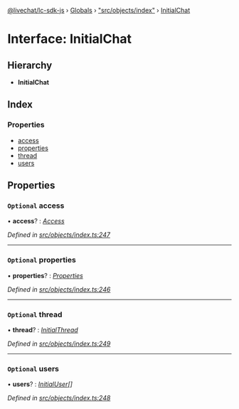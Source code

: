 [@livechat/lc-sdk-js](../README.md) › [Globals](../globals.md) › ["src/objects/index"](../modules/_src_objects_index_.md) › [InitialChat](_src_objects_index_.initialchat.md)

# Interface: InitialChat

## Hierarchy

* **InitialChat**

## Index

### Properties

* [access](_src_objects_index_.initialchat.md#optional-access)
* [properties](_src_objects_index_.initialchat.md#optional-properties)
* [thread](_src_objects_index_.initialchat.md#optional-thread)
* [users](_src_objects_index_.initialchat.md#optional-users)

## Properties

### `Optional` access

• **access**? : *[Access](_src_objects_index_.access.md)*

*Defined in [src/objects/index.ts:247](https://github.com/livechat/lc-sdk-js/blob/efba8ac/src/objects/index.ts#L247)*

___

### `Optional` properties

• **properties**? : *[Properties](_src_objects_index_.properties.md)*

*Defined in [src/objects/index.ts:246](https://github.com/livechat/lc-sdk-js/blob/efba8ac/src/objects/index.ts#L246)*

___

### `Optional` thread

• **thread**? : *[InitialThread](_src_objects_index_.initialthread.md)*

*Defined in [src/objects/index.ts:249](https://github.com/livechat/lc-sdk-js/blob/efba8ac/src/objects/index.ts#L249)*

___

### `Optional` users

• **users**? : *[InitialUser](_src_objects_index_.initialuser.md)[]*

*Defined in [src/objects/index.ts:248](https://github.com/livechat/lc-sdk-js/blob/efba8ac/src/objects/index.ts#L248)*
